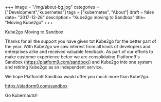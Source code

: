 +++
image = "/img/about-bg.jpg"
categories = ["Development","kubernetes"]
tags = ["kubernetes", "About"]
draft = false
date= "2017-12-28"
description= "Kube2go moving to Sandbox"
title= "Moving Kube2go"
+++

Kube2go Moving to Sandbox

Thanks for all the support you have given tot Kube2go for the better part of the year. With Kube2go we
saw interest from all kinds of developers and enterprises alike and received valuable feedback. As part of
our efforts to make customer experience better we are consolidating Platform9's Sandbox (https://platform9.com/sandbox/)
and Kube2go into one system and retiring Kube2go as an independent service.

We hope Platform9 Sandbox would offer you much more than Kube2go.

https://platform9.com/sandbox

Go Kubernauts!!

